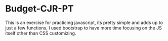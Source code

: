 # Budget-CJR-PT

This is an exercise for practicing  javascript, itś pretty simple and adds up to just a few functions, I used bootstrap to have more time focusing on the JS itself other than CSS customizing.
